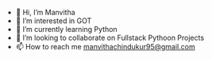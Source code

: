 - 👋 Hi, I’m Manvitha
- 👀 I’m interested in GOT
- 🌱 I’m currently learning Python
- 💞️ I’m looking to collaborate on Fullstack Pythoon Projects
- 📫 How to reach me manvithachindukur95@gmail.com

<!---
manvc/manvc is a ✨ special ✨ repository because its `README.md` (this file) appears on your GitHub profile.
You can click the Preview link to take a look at your changes.
--->
